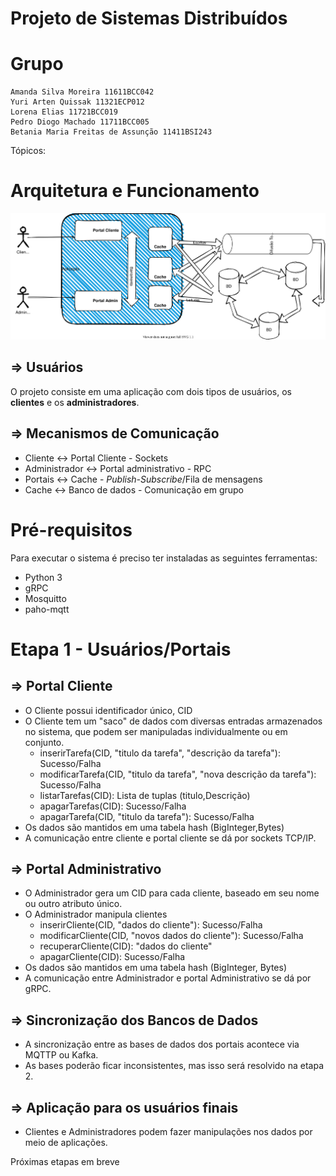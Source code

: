 # Projeto de Sistemas Distribuídos

# Grupo
    Amanda Silva Moreira 11611BCC042
    Yuri Arten Quissak 11321ECP012
    Lorena Elias 11721BCC019
    Pedro Diogo Machado 11711BCC005
    Betania Maria Freitas de Assunção 11411BSI243

Tópicos:

# Arquitetura e Funcionamento

![images/projeto.drawio-0.svg](images/projeto.drawio-0.svg)

## ⇒ Usuários

O projeto consiste em uma aplicação com dois tipos de usuários, os **clientes** e os **administradores**.

## ⇒ Mecanismos de Comunicação

- Cliente <-> Portal Cliente - Sockets
- Administrador <-> Portal administrativo - RPC
- Portais <-> Cache - *Publish-Subscribe*/Fila de mensagens
- Cache <-> Banco de dados - Comunicação em grupo

# Pré-requisitos

Para executar o sistema é preciso ter instaladas as seguintes ferramentas:

- Python 3
- gRPC
- Mosquitto
- paho-mqtt

# Etapa 1 - Usuários/Portais

## ⇒ Portal Cliente

- O Cliente possui identificador único, CID
- O Cliente tem um "saco" de dados com diversas entradas armazenados no sistema, que podem ser manipuladas individualmente ou em conjunto.
    - inserirTarefa(CID, "titulo da tarefa", "descrição da tarefa"): Sucesso/Falha
    - modificarTarefa(CID, "titulo da tarefa", "nova descrição da tarefa"): Sucesso/Falha
    - listarTarefas(CID): Lista de tuplas (titulo,Descrição)
    - apagarTarefas(CID): Sucesso/Falha
    - apagarTarefa(CID, "titulo da tarefa"): Sucesso/Falha
- Os dados são mantidos em uma tabela hash (BigInteger,Bytes)
- A comunicação entre cliente e portal cliente se dá por sockets TCP/IP.

## ⇒ Portal Administrativo

- O Administrador gera um CID para cada cliente, baseado em seu nome ou outro atributo único.
- O Administrador manipula clientes
    - inserirCliente(CID, "dados do cliente"): Sucesso/Falha
    - modificarCliente(CID, "novos dados do cliente"): Sucesso/Falha
    - recuperarCliente(CID): "dados do cliente"
    - apagarCliente(CID): Sucesso/Falha
- Os dados são mantidos em uma tabela hash (BigInteger, Bytes)
- A comunicação entre Administrador e portal Administrativo se dá por gRPC.

## ⇒ Sincronização dos Bancos de Dados

- A sincronização entre as bases de dados dos portais acontece via MQTTP ou Kafka.
- As bases poderão ficar inconsistentes, mas isso será resolvido na etapa 2.

## ⇒ Aplicação para os usuários finais

- Clientes e Administradores podem fazer manipulações nos dados por meio de aplicações.

Próximas etapas em breve
